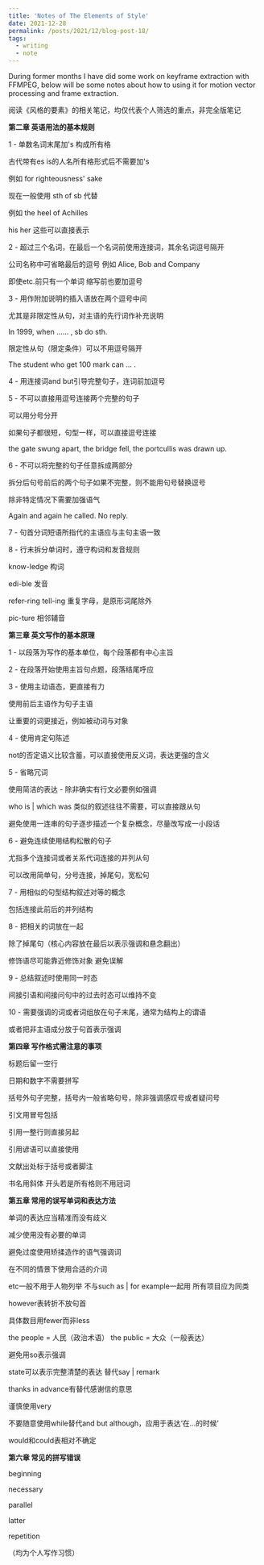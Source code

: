```yaml
---
title: 'Notes of The Elements of Style'
date: 2021-12-28
permalink: /posts/2021/12/blog-post-18/
tags:
  - writing
  - note
---
```


During former months I have did some work on keyframe extraction with FFMPEG, below will be some notes about how to using it for motion vector processing and frame extraction.

阅读《风格的要素》的相关笔记，均仅代表个人筛选的重点，非完全版笔记



**第二章 英语用法的基本规则**

1 - 单数名词末尾加's 构成所有格

古代带有es is的人名所有格形式后不需要加's

例如 for righteousness' sake

现在一般使用 sth of sb 代替

例如 the heel of Achilles

his her 这些可以直接表示



2 - 超过三个名词，在最后一个名词前使用连接词，其余名词逗号隔开

公司名称中可省略最后的逗号 例如 Alice, Bob and Company

即使etc.前只有一个单词 缩写前也要加逗号



3 - 用作附加说明的插入语放在两个逗号中间

尤其是非限定性从句，对主语的先行词作补充说明

In 1999, when ...... , sb do sth.

限定性从句（限定条件）可以不用逗号隔开

The student who get 100 mark can ... .



4 - 用连接词and but引导完整句子，连词前加逗号



5 - 不可以直接用逗号连接两个完整的句子

可以用分号分开

如果句子都很短，句型一样，可以直接逗号连接

the gate swung apart, the bridge fell, the portcullis was drawn up.



6 - 不可以将完整的句子任意拆成两部分

拆分后句号前后的两个句子如果不完整，则不能用句号替换逗号

除非特定情况下需要加强语气

Again and again he called. No reply.



7 - 句首分词短语所指代的主语应与主句主语一致



8 - 行末拆分单词时，遵守构词和发音规则

know-ledge 构词

edi-ble 发音

refer-ring tell-ing 重复字母，是原形词尾除外

pic-ture 相邻辅音



**第三章 英文写作的基本原理**

1 - 以段落为写作的基本单位，每个段落都有中心主旨



2 - 在段落开始使用主旨句点题，段落结尾呼应



3 - 使用主动语态，更直接有力

使用前后主语作为句子主语

让重要的词更接近，例如被动词与对象



4 - 使用肯定句陈述

not的否定语义比较含蓄，可以直接使用反义词，表达更强的含义



5 - 省略冗词

使用简洁的表达 - 除非确实有行文必要例如强调

who is | which was 类似的叙述往往不需要，可以直接跟从句

避免使用一连串的句子逐步描述一个复杂概念，尽量改写成一小段话



6 - 避免连续使用结构松散的句子

尤指多个连接词或者关系代词连接的并列从句

可以改用简单句，分号连接，掉尾句，宽松句



7 - 用相似的句型结构叙述对等的概念

包括连接此前后的并列结构



8 - 把相关的词放在一起

除了掉尾句（核心内容放在最后以表示强调和悬念翻出）

修饰语尽可能靠近修饰对象 避免误解



9 - 总结叙述时使用同一时态

间接引语和间接问句中的过去时态可以维持不变



10 - 需要强调的词或者词组放在句子末尾，通常为结构上的谓语

或者把非主语成分放于句首表示强调



**第四章 写作格式需注意的事项**

标题后留一空行

日期和数字不需要拼写

括号外句子完整，括号内一般省略句号，除非强调感叹号或者疑问号

引文用冒号包括

引用一整行则直接另起

引用谚语可以直接使用

文献出处标于括号或者脚注

书名用斜体 开头若是所有格则不用冠词



**第五章 常用的误写单词和表达方法**

单词的表达应当精准而没有歧义

减少使用没有必要的单词

避免过度使用矫揉造作的语气强调词

在不同的情景下使用合适的介词



etc一般不用于人物列举 不与such as | for example一起用 所有项目应为同类

however表转折不放句首

具体数目用fewer而非less

the people = 人民（政治术语） the public = 大众（一般表达）

避免用so表示强调

state可以表示完整清楚的表达 替代say | remark

thanks in advance有替代感谢信的意思

谨慎使用very

不要随意使用while替代and but although，应用于表达‘在...的时候’

would和could表相对不确定



**第六章 常见的拼写错误**

beginning

necessary

parallel

latter

repetition

（均为个人写作习惯）

